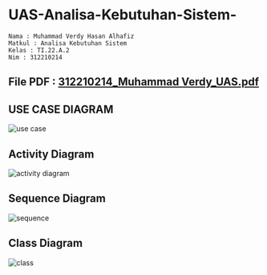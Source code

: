 # UAS-Analisa-Kebutuhan-Sistem-

```
Nama : Muhammad Verdy Hasan Alhafiz
Matkul : Analisa Kebutuhan Sistem
Kelas : TI.22.A.2
Nim : 312210214
```

## File PDF : [312210214_Muhammad Verdy_UAS.pdf](https://github.com/user-attachments/files/16058507/312210214_Muhammad.Verdy_UAS.pdf)

## USE CASE DIAGRAM 

![use case](https://github.com/Mverdy22A2/UAS-Analisa-Kebutuhan-Sistem-/assets/115523263/ff8d2a85-970e-4ff4-b6c3-9774c512e516)

## Activity Diagram 

![activity diagram](https://github.com/Mverdy22A2/UAS-Analisa-Kebutuhan-Sistem-/assets/115523263/b32abba0-3759-42c4-b020-db46f114c1f6)

## Sequence Diagram 

![sequence](https://github.com/Mverdy22A2/UAS-Analisa-Kebutuhan-Sistem-/assets/115523263/116cef39-eb72-4540-9bc2-b8a5b2bd4e3d)

## Class Diagram 

![class](https://github.com/Mverdy22A2/UAS-Analisa-Kebutuhan-Sistem-/assets/115523263/0fd65a87-03da-40d1-bed7-9567e8567bab)
